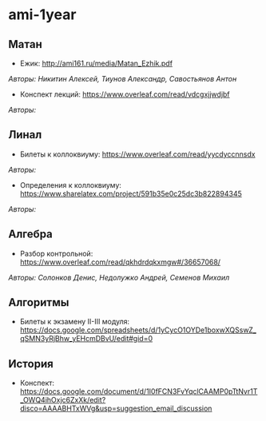 # ami-1year

## Матан
- Ежик: http://ami161.ru/media/Matan_Ezhik.pdf

*Авторы: Никитин Алексей, 
Тиунов Александр,
Савостьянов Антон*

- Конспект лекций: https://www.overleaf.com/read/vdcgxjjwdjbf

*Авторы:*

## Линал
- Билеты к коллоквиуму: https://www.overleaf.com/read/yycdyccnnsdx

*Авторы:*

- Определения к коллоквиуму: https://www.sharelatex.com/project/591b35e0c25dc3b822894345

*Авторы:*

## Алгебра
- Разбор контрольной: https://www.overleaf.com/read/qkhdrdqkxmgw#/36657068/ 

*Авторы: Солонков Денис, Недолужко Андрей, Семенов Михаил* 

## Алгоритмы
- Билеты к экзамену II-III модуля: https://docs.google.com/spreadsheets/d/1yCycO1OYDe1boxwXQSswZ_qSMN3yRjBhw_yEHcmDBvU/edit#gid=0


## История 
- Конспект: https://docs.google.com/document/d/1I0fFCN3FvYqclCAAMP0pTtNvr1T_OWQ4ihOxjc6ZxXk/edit?disco=AAAABHTxWVg&usp=suggestion_email_discussion


